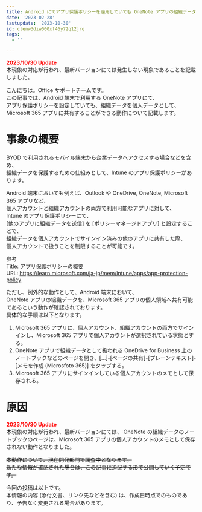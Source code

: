 ```yaml
---
title: Android にてアプリ保護ポリシーを適用していても OneNote アプリの組織データを Microsoft 365 アプリの個人領域へ共有できる動作について
date: '2023-02-28'
lastupdate: '2023-10-30'
id: clenw3diw000xf46y72q12jrq
tags:
  - ''

---
```


<span style="color:#ff0000">**2023/10/30 Update**</span>  
本現象の対応が行われ、最新バージョンにては発生しない現象であることを記載しました。


こんにちは。Office サポートチームです。  
この記事では、Android 端末で利用する OneNote アプリにて、  
アプリ保護ポリシーを設定していても、組織データを個人データとして、  
Microsoft 365 アプリに共有することができる動作について記載します。  

# 事象の概要
BYOD で利用されるモバイル端末から企業データへアクセスする場合などを含め、  
組織データを保護するための仕組みとして、Intune のアプリ保護ポリシーがあります。  

Android 端末においても例えば、Outlook や OneDrive, OneNote, Microsoft 365 アプリなど、  
個人アカウントと組織アカウントの両方で利用可能なアプリに対して、  
Intune のアプリ保護ポリシーにて、  
[他のアプリに組織データを送信] を [ポリシーマネージドアプリ] と設定することで、  
組織データを個人アカウントでサインイン済みの他のアプリに共有した際、  
個人アカウントで扱うことを制限することが可能です。  

参考  
Title: アプリ保護ポリシーの概要  
URL: https://learn.microsoft.com/ja-jp/mem/intune/apps/app-protection-policy  


ただし、例外的な動作として、Android 端末において、  
OneNote アプリの組織データを、Microsoft 365 アプリの個人領域へ共有可能であるという動作が確認されております。  
具体的な手順は以下となります。  
 
1. Microsoft 365 アプリに、個人アカウント、組織アカウントの両方でサインインし、Microsoft 365 アプリで個人アカウントが選択されている状態とする。
2.  OneNote アプリで組織データとして扱われる OneDrive for Business 上のノートブックなどのページを開き、[...]-[ページの共有]-[プレーンテキスト]-[メモを作成 (Microsfoto 365)] をタップする。
3.  Microsoft 365 アプリにサインインしている個人アカウントのメモとして保存される。
  
# 原因
<span style="color:#ff0000">**2023/10/30 Update**</span>  
本現象の対応が行われ、最新バージョンにては、
OneNote の組織データのノートブックのページは、Microsoft 365 アプリの個人アカウントのメモとして保存されない動作となりました。

~~本動作について、現在開発部門で調査中となります。~~  
~~新たな情報が確認された場合は、この記事に追記する形で公開していく予定です。~~  


今回の投稿は以上です。  
本情報の内容 (添付文書、リンク先などを含む) は、作成日時点でのものであり、予告なく変更される場合があります。  